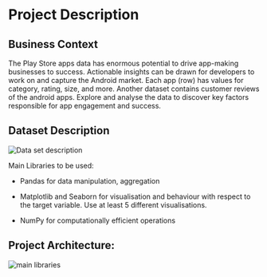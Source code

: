 # Project Description

## Business Context

The Play Store apps data has enormous potential to drive app-making businesses to success. Actionable insights can be drawn for developers to work on and capture the Android market. Each app (row) has values for category, rating, size, and more. Another dataset contains customer reviews of the android apps. Explore and analyse the data to discover key factors responsible for app engagement and success.

## Dataset Description

![Data set description](https://ab-strapi-qa.s3.ap-south-1.amazonaws.com/Playstore_EDA_3dcde2ce2c.png)

Main Libraries to be used:

- Pandas for data manipulation, aggregation

- Matplotlib and Seaborn for visualisation and behaviour with respect to the target variable. Use at least 5 different visualisations.

- NumPy for computationally efficient operations

## Project Architecture:

![main libraries](https://ab-strapi-qa.s3.ap-south-1.amazonaws.com/play_store_72be318e16.png)
